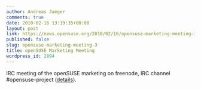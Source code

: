```yaml
---
author: Andreas Jaeger
comments: true
date: 2010-02-16 13:19:35+00:00
layout: post
link: https://news.opensuse.org/2010/02/16/opensuse-marketing-meeting-3/
published: false
slug: opensuse-marketing-meeting-3
title: openSUSE Marketing Meeting
wordpress_id: 2894
---
```


IRC meeting of the openSUSE marketing on freenode, IRC channel #opensuse-project ([details](//en.opensuse.org/Marketing_Team/Meetings/Marketing_Meeting_2010-02-23)).
